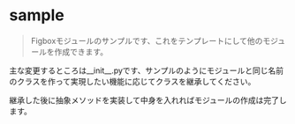 # sample

> Figboxモジュールのサンプルです、これをテンプレートにして他のモジュールを作成できます。

主な変更するところは__init__.pyです、サンプルのようにモジュールと同じ名前のクラスを作って実現したい機能に応じてクラスを継承してください。

継承した後に抽象メソッドを実装して中身を入れればモジュールの作成は完了します。

